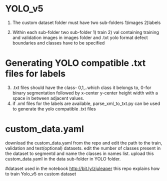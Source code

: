 # YOLO_v5
1. The custom dataset folder must have two sub-folders 1)images 2)labels

2. Within each sub-folder two sub-folder 1) train 2) val containing training and validation images in images folder and .txt yolo format defect boundaries and classes have to be specified

# Generating YOLO compatible .txt files for labels
3. .txt files should have the class- 0,1,..which class it belongs to, 0-for binary segmentation followed by x-center y-center height width with a space in between adjacent values.
4. if .xml files for the labels are available, parse_xml_to_txt.py can be used to generate the yolo compatible .txt files 


# custom_data.yaml
download the custom_data.yaml from the repo and edit the path to the train, validation and test(optional) datasets.
edit the number of classes present in the dataset to segmentd and name the classes in names list.
upload this custom_data.yaml in the data sub-folder in YOLO folder.


#dataset used in the notebook
http://bit.ly/zjuleaper
this repo explains how to train Yolo_v5 on custom dataset 

